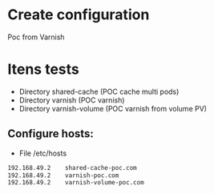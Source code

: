 # Create configuration

Poc from Varnish

# Itens tests
- Directory shared-cache (POC cache multi pods)
- Directory varnish (POC varnish)
- Directory varnish-volume (POC varnish from volume PV)



## Configure hosts:
- File /etc/hosts

```sh
192.168.49.2	shared-cache-poc.com
192.168.49.2	varnish-poc.com
192.168.49.2	varnish-volume-poc.com
```



